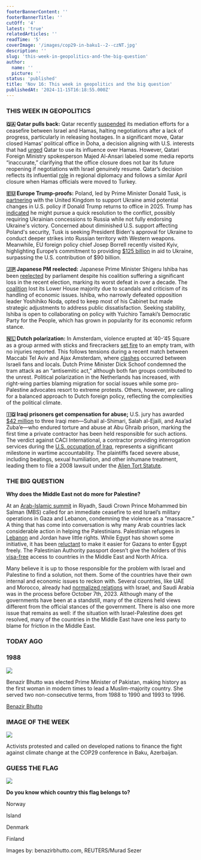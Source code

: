 ```yaml
---
footerBannerContent: ''
footerBannerTitle: ''
cutOff: '4'
latest: 'true'
relatedArticles: ''
readTime: '5'
coverImage: '/images/cop29-in-baku1--2--czNT.jpg'
description: ''
slug: 'this-week-in-geopolitics-and-the-big-question'
author:
  name: ''
  picture: ''
status: 'published'
title: 'Nov 16: This week in geopolitics and the big question'
publishedAt: '2024-11-15T16:18:55.000Z'
---
```


### THIS WEEK IN GEOPOLITICS

**🇶🇦 Qatar pulls back:** Qatar recently [suspended](https://edition.cnn.com/2024/11/09/politics/qatar-gaza-ceasefire-pause-mediator/index.html) its mediation efforts for a ceasefire between Israel and Hamas, halting negotiations after a lack of progress, particularly in releasing hostages. In a significant move, Qatar closed Hamas’ political office in Doha, a decision aligning with U.S. interests that had [urged](https://edition.cnn.com/2024/03/21/politics/blinken-qatar-hamas-gaza-negotiations/index.html) Qatar to use its influence over Hamas. However, Qatari Foreign Ministry spokesperson Majed Al-Ansari labeled some media reports “inaccurate,” clarifying that the office closure does not bar its future reopening if negotiations with Israel genuinely resume. Qatar’s decision reflects its influential [role](https://time.com/7022826/qatar-diplomacy-history/) in regional diplomacy and follows a similar April closure when Hamas officials were moved to Turkey.

**🇪🇺 Europe Trump-proofs:** Poland, led by Prime Minister Donald Tusk, is [partnering](https://kyivindependent.com/polish-pm-to-hold-talks-with-leaders-of-uk-france-nato-on-protecting-ukraine-after-trump-victory/) with the United Kingdom to support Ukraine amid potential changes in U.S. policy if Donald Trump returns to office in 2025. Trump has [indicated](https://www.bbc.com/news/articles/czxrwr078v7o) he might pursue a quick resolution to the conflict, possibly requiring Ukrainian concessions to Russia while not fully endorsing Ukraine's victory. Concerned about diminished U.S. support affecting Poland's security, Tusk is seeking President Biden's approval for Ukraine to conduct deeper strikes into Russian territory with Western weapons. Meanwhile, EU foreign policy chief Josep Borrell recently visited Kyiv, highlighting Europe’s commitment to providing [$125 billion](https://www.politico.eu/article/poland-donald-tusk-meet-eu-uk-leaders-nato-ukraine-after-donald-trump-win/) in aid to Ukraine, surpassing the U.S. contribution of $90 billion.

**🇯🇵 Japanese PM reelected:** Japanese Prime Minister Shigeru Ishiba has been [reelected](https://apnews.com/article/japan-politics-ishiba-cabinet-5945feb06a07730a98ebb3e0b46905bd) by parliament despite his coalition suffering a significant loss in the recent election, marking its worst defeat in over a decade. The [coalition](https://www.aa.com.tr/en/asia-pacific/historic-election-defeat-for-japan-s-ruling-party-what-next/3379725) lost its Lower House majority due to scandals and criticism of its handling of economic issues. Ishiba, who narrowly defeated opposition leader Yoshihiko Noda, opted to keep most of his Cabinet but made strategic adjustments to address public dissatisfaction. Seeking stability, Ishiba is open to collaborating on policy with Yuichiro Tamaki’s Democratic Party for the People, which has grown in popularity for its economic reform stance.

**🇳🇱 Dutch polarization:** In Amsterdam, violence erupted at ’40-’45 Square as a group armed with sticks and firecrackers [set fire](https://www.dw.com/en/dutch-tram-set-on-fire-in-new-amsterdam-unrest/a-70759392) to an empty tram, with no injuries reported. This follows tensions during a recent match between Maccabi Tel Aviv and Ajax Amsterdam, where [clashes](https://www.bbc.com/news/articles/ckgv4mdr9y8o) occurred between Israeli fans and locals. Dutch Prime Minister Dick Schoof condemned the tram attack as an “antisemitic act,” although both fan groups contributed to the unrest. Political polarization in the Netherlands has increased, with right-wing parties blaming migration for social issues while some pro-Palestine advocates resort to extreme protests. Others, however, are calling for a balanced approach to Dutch foreign policy, reflecting the complexities of the political climate.

**🇮🇶 Iraqi prisoners get compensation for abuse;** U.S. jury has awarded [$42 million](https://www.middleeasteye.net/news/jury-awards-42mn-abu-ghraib-survivors-us-contractor-held-liable-torture) to three Iraqi men—Suhail al-Shimari, Salah al-Ejaili, and Asa’ad Zuba’e—who endured torture and abuse at Abu Ghraib prison, marking the first time a private contractor has been held responsible for such actions. The verdict against CACI International, a contractor providing interrogation services during the [U.S. occupation of Iraq](https://www.bbc.com/news/world-64980565), represents a significant milestone in wartime accountability. The plaintiffs faced severe abuse, including beatings, sexual humiliation, and other inhumane treatment, leading them to file a 2008 lawsuit under the [Alien Tort Statute](https://www.law.cornell.edu/wex/alien_tort_statute).

### THE BIG QUESTION

**Why does the Middle East not do more for Palestine?**

At an [Arab-Islamic summit](https://www.aljazeera.com/news/2024/11/11/israeli-wars-in-gaza-lebanon-on-arab-islamic-summit-agenda-in-saudi-arabia) in Riyadh, Saudi Crown Prince Mohammed bin Salman (MBS) called for an immediate ceasefire to end Israel’s military operations in Gaza and Lebanon, condemning the violence as a “massacre.” A thing that has come into conversation is why many Arab countries lack considerable action in helping the Palestinians. Palestinian refugees in [Lebanon](https://www.aljazeera.com/news/2017/12/16/palestinians-in-lebanon-its-like-living-in-a-prison) and Jordan have little rights. While Egypt has shown some initiative, it has been [reluctant](https://carnegieendowment.org/posts/2023/11/jordans-redline-on-admitting-palestinians-is-unlikely-to-change?lang=en) to make it easier for Gazans to enter Egypt freely. The Palestinian Authority passport doesn’t give the holders of this [visa-free](https://www.passportindex.org/passport/palestinian-territories/) access to countries in the Middle East and North Africa.

Many believe it is up to those responsible for the problem with Israel and Palestine to find a solution, not them. Some of the countries have their own internal and economic issues to reckon with. Several countries, like UAE and Morocco, already had [normalized relations](https://www.vox.com/world-politics/2023/10/14/23914904/arab-world-israel-palestine-conflict-middle-east) with Israel, and Saudi Arabia was in the process before October 7th, 2023. Although many of the governments have been at a standstill, many of the citizens held views different from the official stances of the government. There is also one more issue that remains as well: if the situation with Israel-Palestine does get resolved, many of the countries in the Middle East have one less party to blame for friction in the Middle East.

### TODAY AGO

### 1988

![](/images/1988-c2Mz.jpg)

Benazir Bhutto was elected Prime Minister of Pakistan, making history as the first woman in modern times to lead a Muslim-majority country. She served two non-consecutive terms, from 1988 to 1990 and 1993 to 1996.

[Benazir Bhutto](https://www.britannica.com/biography/Benazir-Bhutto)

### IMAGE OF THE WEEK

![](/images/cop29-in-baku-k5MD.webp)

Activists protested and called on developed nations to finance the fight against climate change at the COP29 conference in Baku, Azerbaijan.

### GUESS THE FLAG

![](/images/guess-the-flag-Y1ND.jpg)

**Do you know which country this flag belongs to?**

Norway

Island

Denmark

Finland

Images by: benazirbhutto.com, REUTERS/Murad Sezer